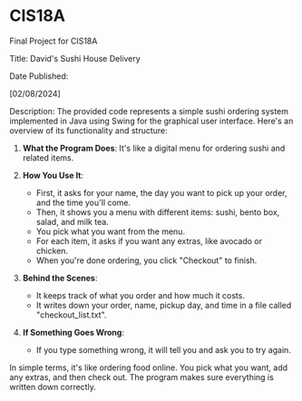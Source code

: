 # CIS18A
Final Project for CIS18A

Title: David's Sushi House Delivery

Date Published:

[02/08/2024]

Description:
The provided code represents a simple sushi ordering system implemented in Java using Swing for the graphical user interface. Here's an overview of its functionality and structure:

1. **What the Program Does**: It's like a digital menu for ordering sushi and related items.

2. **How You Use It**:
   - First, it asks for your name, the day you want to pick up your order, and the time you'll come.
   - Then, it shows you a menu with different items: sushi, bento box, salad, and milk tea.
   - You pick what you want from the menu.
   - For each item, it asks if you want any extras, like avocado or chicken.
   - When you're done ordering, you click "Checkout" to finish.
   
3. **Behind the Scenes**:
   - It keeps track of what you order and how much it costs.
   - It writes down your order, name, pickup day, and time in a file called "checkout_list.txt".

4. **If Something Goes Wrong**:
   - If you type something wrong, it will tell you and ask you to try again.

In simple terms, it's like ordering food online. You pick what you want, add any extras, and then check out. The program makes sure everything is written down correctly.
